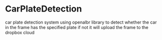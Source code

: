 # CarPlateDetection
car plate detection system using openalbr library to detect whether the car in the frame has the specified plate if not it will upload the frame to the dropbox cloud
